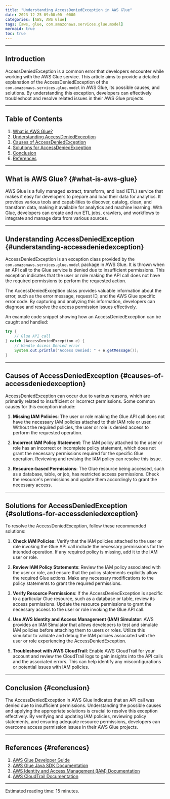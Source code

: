 ```yaml
---
title: "Understanding AccessDeniedException in AWS Glue"
date: 2023-12-25 09:00:00 -0000
categories: [AWS, AWS Glue]
tags: [aws, glue, com.amazonaws.services.glue.model]
mermaid: true
toc: true
---
```



---

## Introduction

AccessDeniedException is a common error that developers encounter while working with the AWS Glue service. This article aims to provide a detailed explanation of the AccessDeniedException of the `com.amazonaws.services.glue.model` in AWS Glue, its possible causes, and solutions. By understanding this exception, developers can effectively troubleshoot and resolve related issues in their AWS Glue projects.

---

## Table of Contents

1. [What is AWS Glue?](#what-is-aws-glue)
2. [Understanding AccessDeniedException](#understanding-accessdeniedexception)
3. [Causes of AccessDeniedException](#causes-of-accessdeniedexception)
4. [Solutions for AccessDeniedException](#solutions-for-accessdeniedexception)
5. [Conclusion](#conclusion)
6. [References](#references)

---

## What is AWS Glue? {#what-is-aws-glue}

AWS Glue is a fully managed extract, transform, and load (ETL) service that makes it easy for developers to prepare and load their data for analytics. It provides various tools and capabilities to discover, catalog, clean, and transform data, making it available for analytics and machine learning. With Glue, developers can create and run ETL jobs, crawlers, and workflows to integrate and manage data from various sources.

---

## Understanding AccessDeniedException {#understanding-accessdeniedexception}

AccessDeniedException is an exception class provided by the `com.amazonaws.services.glue.model` package in AWS Glue. It is thrown when an API call to the Glue service is denied due to insufficient permissions. This exception indicates that the user or role making the API call does not have the required permissions to perform the requested action.

The AccessDeniedException class provides valuable information about the error, such as the error message, request ID, and the AWS Glue specific error code. By capturing and analyzing this information, developers can diagnose and resolve the access permission issues effectively.

An example code snippet showing how an AccessDeniedException can be caught and handled:

```java
try {
    // Glue API call
} catch (AccessDeniedException e) {
    // Handle Access Denied error
    System.out.println("Access Denied: " + e.getMessage());
}
```

---

## Causes of AccessDeniedException {#causes-of-accessdeniedexception}

AccessDeniedException can occur due to various reasons, which are primarily related to insufficient or incorrect permissions. Some common causes for this exception include:

1. **Missing IAM Policies**: The user or role making the Glue API call does not have the necessary IAM policies attached to their IAM role or user. Without the required policies, the user or role is denied access to perform the requested operation.

2. **Incorrect IAM Policy Statement**: The IAM policy attached to the user or role has an incorrect or incomplete policy statement, which does not grant the necessary permissions required for the specific Glue operation. Reviewing and revising the IAM policy can resolve this issue.

3. **Resource-based Permissions**: The Glue resource being accessed, such as a database, table, or job, has restricted access permissions. Check the resource's permissions and update them accordingly to grant the necessary access.

---

## Solutions for AccessDeniedException {#solutions-for-accessdeniedexception}

To resolve the AccessDeniedException, follow these recommended solutions:

1. **Check IAM Policies**: Verify that the IAM policies attached to the user or role invoking the Glue API call include the necessary permissions for the intended operation. If any required policy is missing, add it to the IAM user or role.

2. **Review IAM Policy Statements**: Review the IAM policy associated with the user or role, and ensure that the policy statements explicitly allow the required Glue actions. Make any necessary modifications to the policy statements to grant the required permissions.

3. **Verify Resource Permissions**: If the AccessDeniedException is specific to a particular Glue resource, such as a database or table, review its access permissions. Update the resource permissions to grant the necessary access to the user or role invoking the Glue API call.

4. **Use AWS Identity and Access Management (IAM) Simulator**: AWS provides an IAM Simulator that allows developers to test and simulate IAM policies before attaching them to users or roles. Utilize this simulator to validate and debug the IAM policies associated with the user or role experiencing the AccessDeniedException.

5. **Troubleshoot with AWS CloudTrail**: Enable AWS CloudTrail for your account and review the CloudTrail logs to gain insights into the API calls and the associated errors. This can help identify any misconfigurations or potential issues with IAM policies.

---

## Conclusion {#conclusion}

The AccessDeniedException in AWS Glue indicates that an API call was denied due to insufficient permissions. Understanding the possible causes and applying the appropriate solutions is crucial to resolve this exception effectively. By verifying and updating IAM policies, reviewing policy statements, and ensuring adequate resource permissions, developers can overcome access permission issues in their AWS Glue projects.

---

## References {#references}

1. [AWS Glue Developer Guide](https://docs.aws.amazon.com/glue/latest/dg/what-is-glue.html)
2. [AWS Glue Java SDK Documentation](https://docs.aws.amazon.com/AWSJavaSDK/latest/javadoc/com/amazonaws/services/glue/model/AccessDeniedException.html)
3. [AWS Identity and Access Management (IAM) Documentation](https://docs.aws.amazon.com/iam/index.html)
4. [AWS CloudTrail Documentation](https://docs.aws.amazon.com/awscloudtrail/latest/userguide/cloudtrail-user-guide.html)

---
Estimated reading time: 15 minutes.